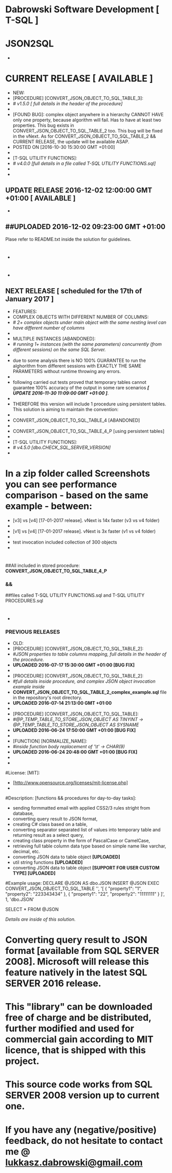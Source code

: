 # Dabrowski Software Development [ T-SQL ]
# JSON2SQL
-
# <strong>CURRENT RELEASE</strong> [ AVAILABLE ]
- NEW:
 - [PROCEDURE]	[CONVERT_JSON_OBJECT_TO_SQL_TABLE_3]:
 - *# v1.5.0 [ full details in the header of the procedure]*
 -
 - [FOUND BUG]: complex object anywhere in a hierarchy CANNOT HAVE only one property, because algorithm will fail. Has to have at least two properties. This bug exists in CONVERT_JSON_OBJECT_TO_SQL_TABLE_2 too. This bug will be fixed in the vNext. As for CONVERT_JSON_OBJECT_TO_SQL_TABLE_2 && CURRENT RELEASE, the update will be available ASAP.
  - POSTED ON [2016-10-30 15:30:00 GMT +01:00]
 -
 - [T-SQL UTILITY FUNCTIONS]:
 - *# v4.0.0 [full details in a file called T-SQL UTILITY FUNCTIONS.sql]*
 -
 -
 <strong>UPDATE RELEASE 2016-12-02 12:00:00 GMT +01:00 [ AVAILABLE ]</strong>
 -
 -
 ##<strong>UPLOADED 2016-12-02 09:23:00 GMT +01:00</strong>
 -
 Plase refer to README.txt inside the solution for guidelines.

# 
-
#
-

## <strong>NEXT RELEASE [ scheduled for the 17th of January 2017 ]</strong>
- FEATURES:
 - COMPLEX OBJECTS WITH DIFFERENT NUMBER OF COLUMNS:
 - *# 2+ complex objects under main object with the same nesting level can have different number of columns*
 -
 - MULTIPLE INSTANCES [ABANDONED]:
 - *# running 1+ instances (with the same parameters) concurrently (from different sessions) on the same SQL Server.*
 -
 - due to some analysis there is NO 100% GUARANTEE to run the alghorithm from different sessions with EXACTLY THE SAME PARAMETERS without runtime throwing any errors.
 -
 - following carried out tests proved that temporary tables cannot guarantee 100% accuracy of the output in some rare scenarios  ***[ UPDATE 2016-11-30 11:09:00 GMT +01:00 ]***.  
 -
 - THEREFORE this version will include 1 procedure using persistent tables. This solution is aiming to maintain the convention:
 -
  - CONVERT_JSON_OBJECT_TO_SQL_TABLE_4 [ABANDONED]
  - 
  - CONVERT_JSON_OBJECT_TO_SQL_TABLE_4_P [using persistent tables]
  -
 - [T-SQL UTILITY FUNCTIONS]:
 - *# v4.5.0 [dbo.CHECK_SQL_SERVER_VERSION]*
 -  
 # In a zip folder called Screenshots you can see performance comparison - based on the same example - between:
  - [v3] vs [v4] [17-01-2017 release]. vNext is 14x faster (v3 vs v4 folder)
  -
  - [v1] vs [v4] [17-01-2017 release]. vNext is 3x faster (v1 vs v4 folder)
  -
  - test invocation included collection of 300 objects
-
#
##All included in stored procedure: <strong>CONVERT_JSON_OBJECT_TO_SQL_TABLE_4_P</strong>
### &&
##files called T-SQL UTILITY FUNCTIONS.sql and T-SQL UTILITY PROCEDURES.sql
#
-

### <strong>PREVIOUS RELEASES</strong>
- OLD:
 - [PROCEDURE]	[CONVERT_JSON_OBJECT_TO_SQL_TABLE_2]:
 - *#JSON properties to table columns mapping, full details in the header of the procedure.*
 - <strong>UPLOADED 2016-07-17 15:30:00 GMT +01:00 [BUG FIX]</strong>
 -
 - [PROCEDURE]	[CONVERT_JSON_OBJECT_TO_SQL_TABLE_2]:
  - *#full details inside procedure, and complex JSON object invocation example inside*
  - <strong>CONVERT_JSON_OBJECT_TO_SQL_TABLE_2_complex_example.sql</strong> file in the repository's root directory.
  - <strong>UPLOADED 2016-07-14 21:13:00 GMT +01:00</strong>
  -
 - [PROCEDURE]	[CONVERT_JSON_OBJECT_TO_SQL_TABLE]:
 - *#@P_TEMP_TABLE_TO_STORE_JSON_OBJECT AS TINYINT -> @P_TEMP_TABLE_TO_STORE_JSON_OBJECT AS SYSNAME*
 - <strong>UPLOADED 2016-06-24 17:50:00 GMT +01:00 [BUG FIX]</strong>
 -
 - [FUNCTION]	[NORMALIZE_NAME]:
 - *#inside function body replacement of '\t' -> CHAR(9)*
 - <strong>UPLOADED 2016-06-24 20:48:00 GMT +01:00 [BUG FIX]</strong>
 -
-
#License: [MIT]:
 - [http://www.opensource.org/licenses/mit-license.php]
-
#Description: [functions && procedures for day-to-day tasks]:
 - sending formmatted email with applied CSS2/3 rules stright from database,
 - converting query result to JSON format,
 - creating C# class based on a table,
 - converting separator separated list of values into temporary table and returning result as a select query,
 - creating class property in the form of PascalCase or CamelCase,
 - retrieving full table column data type based on simple name like varchar, decimal, etc.
 - converting JSON data to table object <strong>[UPLOADED]</strong>
 - util string functions <strong> [UPLOADED]</strong> 
 - converting JSON data to table object <strong> [SUPPORT FOR USER CUSTOM TYPE] [UPLOADED]</strong>

#Example usage:
DECLARE @JSON AS dbo.JSON
INSERT @JSON
EXEC CONVERT_JSON_OBJECT_TO_SQL_TABLE 
										'',
										'[
										 {
											"property1": "1",
											"property2": "223343434"
										 },
										 {
											"property1": "22",
											"property2": "11111111"
										 }
									   ]',
									   1,
									   'dbo.JSON'

SELECT * FROM @JSON

*Details are inside of this solution.*

# Converting query result to JSON format [available from SQL SERVER 2008]. Microsoft will release this feature natively in the latest SQL SERVER 2016 release.

# This "library" can be downloaded free of charge and be distributed, further modified and used for commercial gain according to MIT licence, that is shipped with this project.
  
# This source code works from SQL SERVER 2008 version up to current one.

# If you have any (negative/positive) feedback, do not hesitate to contact me @ lukkasz.dabrowski@gmail.com
